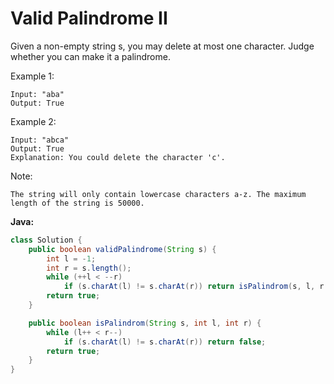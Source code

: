 # Valid Palindrome II

Given a non-empty string s, you may delete at most one character. Judge whether you can make it a palindrome.

Example 1:

    Input: "aba"
    Output: True

Example 2:

    Input: "abca"
    Output: True
    Explanation: You could delete the character 'c'.

Note:

    The string will only contain lowercase characters a-z. The maximum length of the string is 50000.

**Java:**
```java
class Solution {
    public boolean validPalindrome(String s) {
        int l = -1;
        int r = s.length();
        while (++l < --r)
            if (s.charAt(l) != s.charAt(r)) return isPalindrom(s, l, r + 1) || isPalindrom(s, l - 1, r);
        return true;
    }

    public boolean isPalindrom(String s, int l, int r) {
        while (l++ < r--)
            if (s.charAt(l) != s.charAt(r)) return false;
        return true;
    }
}
```
